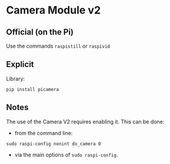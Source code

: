 # Camera Module v2


## Official (on the Pi)

Use the commands `raspistill` or `raspivid`

## Explicit

Library:

```
pip install picamera
```

## Notes

The use of the Camera V2 requires enabling it. This can be done:

- from the command line:

```
sudo raspi-config nonint do_camera 0
```

- via the main options of `sudo raspi-config`.

